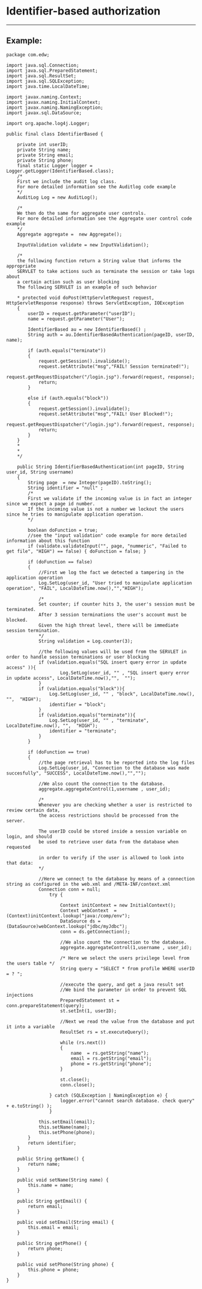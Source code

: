 # Identifier-based authorization
-------

## Example:


	package com.edw;

	import java.sql.Connection;
	import java.sql.PreparedStatement;
	import java.sql.ResultSet;
	import java.sql.SQLException;
	import java.time.LocalDateTime;

	import javax.naming.Context;
	import javax.naming.InitialContext;
	import javax.naming.NamingException;
	import javax.sql.DataSource;

	import org.apache.log4j.Logger;

	public final class IdentifierBased {

		private int userID;
		private String name;
		private String email;
		private String phone;
		final static Logger logger = Logger.getLogger(IdentifierBased.class);
		/*
		First we include the audit log class.
		For more detailed information see the Auditlog code example
		*/
		AuditLog Log = new AuditLog();
		
		/*
		We then do the same for aggregate user controls.
		For more detailed information see the Aggregate user control code example
		*/
		Aggregate aggregate =  new Aggregate();
		
		InputValidation validate = new InputValidation();
		
		/* 
		the following function return a String value that informs the appropriate 
		SERVLET to take actions such as terminate the session or take logs about 
		a certain action such as user blocking
		The following SERVLET is an example of such behavior
		
		* protected void doPost(HttpServletRequest request, HttpServletResponse response) throws ServletException, IOException 
		{
			userID = request.getParameter("userID");
			name = request.getParameter("User");
			
			IdentifierBased au = new IdentifierBased() ;
			String auth = au.IdentifierBasedAuthentication(pageID, userID, name);
			
			if (auth.equals("terminate"))
			{
				request.getSession().invalidate();
				request.setAttribute("msg","FAIL! Session terminated!");
				request.getRequestDispatcher("/login.jsp").forward(request, response);
				return;
			}
			
			else if (auth.equals("block"))
			{
				request.getSession().invalidate();
				request.setAttribute("msg","FAIL! User Blocked!");
				request.getRequestDispatcher("/login.jsp").forward(request, response);
				return;
			}
		}	
		* 
		* 
		*/
		
		public String IdentifierBasedAuthentication(int pageID, String user_id, String username)
		{	
			String page  = new Integer(pageID).toString();
			String identifier = "null" ; 
			/*
			First we validate if the incoming value is in fact an integer since we expect a page id number.
			If the incoming value is not a number we lockout the users since he tries to manipulate application operation.
			*/

			boolean doFunction = true;
			//see the "input validation" code example for more detailed information about this function
			if (validate.validateInput("", page, "nummeric", "Failed to get file", "HIGH") == false) { doFunction = false; }
			
			if (doFunction == false)
			{
				//First we log the fact we detected a tampering in the application operation
				Log.SetLog(user_id, "User tried to manipulate application operation", "FAIL", LocalDateTime.now(),"","HIGH");

				/*
				Set counter; if counter hits 3, the user's session must be terminated.
				After 3 session terminations the user's account must be blocked. 
				Given the high threat level, there will be immediate session termination.
				*/
				String validation = Log.counter(3);	
				
				//the following values will be used from the SERVLET in order to handle session terminations or user blocking 
				if (validation.equals("SQL insert query error in update access" )){
						Log.SetLog(user_id, "" , "SQL insert query error in update access", LocalDateTime.now(),"",  "");
				}
				if (validation.equals("block")){
					Log.SetLog(user_id, "" , "block", LocalDateTime.now(), "",  "HIGH");
					identifier = "block";
				}
				if (validation.equals("terminate")){
					Log.SetLog(user_id, "" , "terminate", LocalDateTime.now(), "",  "HIGH");
					identifier = "terminate";
				}
			}
			
			if (doFunction == true)
			{
				//the page retrieval has to be reported into the log files
				Log.SetLog(user_id, "Connection to the database was made succesfully", "SUCCESS", LocalDateTime.now(),"","");

				//We also count the connection to the database.
				aggregate.aggregateControl(1,username , user_id);

				/* 
				Whenever you are checking whether a user is restricted to review certain data,
				the access restrictions should be processed from the server.
				
				The userID could be stored inside a session variable on login, and should
				be used to retrieve user data from the database when requested
				
				in order to verify if the user is allowed to look into that data:
				*/

				//Here we connect to the database by means of a connection string as configured in the web.xml and /META-INF/context.xml 
				Connection conn = null;
					try {
		
						Context initContext = new InitialContext();
						Context webContext  = (Context)initContext.lookup("java:/comp/env");
						DataSource ds = (DataSource)webContext.lookup("jdbc/myJdbc");
						conn = ds.getConnection();	
						
						//We also count the connection to the database.
						aggregate.aggregateControl(1,username , user_id);
					
						/* Here we select the users privilege level from the users table */
						String query = "SELECT * from profile WHERE userID = ? ";
					
						//execute the query, and get a java result set
						//We bind the parameter in order to prevent SQL injections
						PreparedStatement st = conn.prepareStatement(query);
						st.setInt(1, userID);
						
						//Next we read the value from the database and put it into a variable
						ResultSet rs = st.executeQuery();
						
						while (rs.next())
						{
							name  = rs.getString("name");
							email = rs.getString("email");
							phone = rs.getString("phone");
						}
						
						st.close();
						conn.close();
				
					} catch (SQLException | NamingException e) {
						logger.error("cannot search database. check query" + e.toString() );
					}
			
				this.setEmail(email);
				this.setName(name);
				this.setPhone(phone);
			}
			return identifier;
		}

		public String getName() {
			return name;
		}

		public void setName(String name) {
			this.name = name;
		}

		public String getEmail() {
			return email;
		}

		public void setEmail(String email) {
			this.email = email;
		}

		public String getPhone() {
			return phone;
		}

		public void setPhone(String phone) {
			this.phone = phone;
		}
	}
    